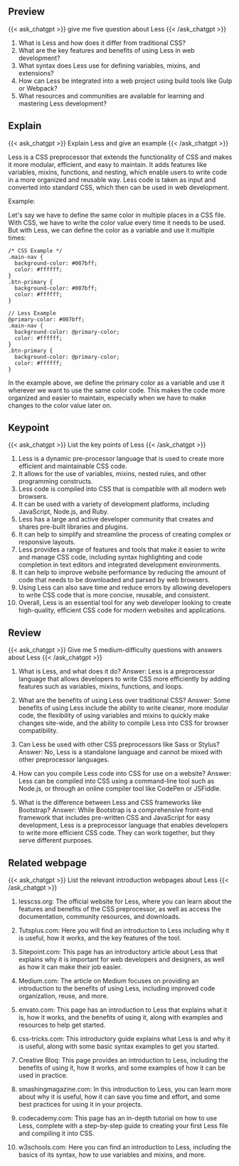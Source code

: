 ## Preview
{{< ask_chatgpt >}}
give me five question about Less
{{< /ask_chatgpt >}}



1. What is Less and how does it differ from traditional CSS?
2. What are the key features and benefits of using Less in web development?
3. What syntax does Less use for defining variables, mixins, and extensions?
4. How can Less be integrated into a web project using build tools like Gulp or Webpack?
5. What resources and communities are available for learning and mastering Less development?   

## Explain
{{< ask_chatgpt >}}
Explain Less and give an example
{{< /ask_chatgpt >}}



Less is a CSS preprocessor that extends the functionality of CSS and makes it more modular, efficient, and easy to maintain. It adds features like variables, mixins, functions, and nesting, which enable users to write code in a more organized and reusable way. Less code is taken as input and converted into standard CSS, which then can be used in web development.

Example:

Let's say we have to define the same color in multiple places in a CSS file. With CSS, we have to write the color value every time it needs to be used. But with Less, we can define the color as a variable and use it multiple times:

```
/* CSS Example */
.main-nav {
  background-color: #007bff;
  color: #ffffff;
}
.btn-primary {
  background-color: #007bff;
  color: #ffffff;
}
```

```
// Less Example
@primary-color: #007bff;
.main-nav {
  background-color: @primary-color;
  color: #ffffff;
}
.btn-primary {
  background-color: @primary-color;
  color: #ffffff;
}
```
In the example above, we define the primary color as a variable and use it wherever we want to use the same color code. This makes the code more organized and easier to maintain, especially when we have to make changes to the color value later on.   

## Keypoint
{{< ask_chatgpt >}}
List the key points of Less
{{< /ask_chatgpt >}}



1. Less is a dynamic pre-processor language that is used to create more efficient and maintainable CSS code.
2. It allows for the use of variables, mixins, nested rules, and other programming constructs.
3. Less code is compiled into CSS that is compatible with all modern web browsers.
4. It can be used with a variety of development platforms, including JavaScript, Node.js, and Ruby.
5. Less has a large and active developer community that creates and shares pre-built libraries and plugins.
6. It can help to simplify and streamline the process of creating complex or responsive layouts.
7. Less provides a range of features and tools that make it easier to write and manage CSS code, including syntax highlighting and code completion in text editors and integrated development environments.
8. It can help to improve website performance by reducing the amount of code that needs to be downloaded and parsed by web browsers.
9. Using Less can also save time and reduce errors by allowing developers to write CSS code that is more concise, reusable, and consistent.
10. Overall, Less is an essential tool for any web developer looking to create high-quality, efficient CSS code for modern websites and applications.   

## Review
{{< ask_chatgpt >}}
Give me 5 medium-difficulty questions with answers about Less
{{< /ask_chatgpt >}}



1. What is Less, and what does it do?
Answer: Less is a preprocessor language that allows developers to write CSS more efficiently by adding features such as variables, mixins, functions, and loops.

2. What are the benefits of using Less over traditional CSS?
Answer: Some benefits of using Less include the ability to write cleaner, more modular code, the flexibility of using variables and mixins to quickly make changes site-wide, and the ability to compile Less into CSS for browser compatibility.

3. Can Less be used with other CSS preprocessors like Sass or Stylus?
Answer: No, Less is a standalone language and cannot be mixed with other preprocessor languages.

4. How can you compile Less code into CSS for use on a website?
Answer: Less can be compiled into CSS using a command-line tool such as Node.js, or through an online compiler tool like CodePen or JSFiddle.

5. What is the difference between Less and CSS frameworks like Bootstrap?
Answer: While Bootstrap is a comprehensive front-end framework that includes pre-written CSS and JavaScript for easy development, Less is a preprocessor language that enables developers to write more efficient CSS code. They can work together, but they serve different purposes.   

## Related webpage
{{< ask_chatgpt >}}
List the relevant introduction webpages about Less
{{< /ask_chatgpt >}}



1. lesscss.org: The official website for Less, where you can learn about the features and benefits of the CSS preprocessor, as well as access the documentation, community resources, and downloads.

2. Tutsplus.com: Here you will find an introduction to Less including why it is useful, how it works, and the key features of the tool.

3. Sitepoint.com: This page has an introductory article about Less that explains why it is important for web developers and designers, as well as how it can make their job easier.

4. Medium.com: The article on Medium focuses on providing an introduction to the benefits of using Less, including improved code organization, reuse, and more.

5. envato.com: This page has an introduction to Less that explains what it is, how it works, and the benefits of using it, along with examples and resources to help get started.

6. css-tricks.com: This introductory guide explains what Less is and why it is useful, along with some basic syntax examples to get you started.

7. Creative Bloq: This page provides an introduction to Less, including the benefits of using it, how it works, and some examples of how it can be used in practice.

8. smashingmagazine.com: In this introduction to Less, you can learn more about why it is useful, how it can save you time and effort, and some best practices for using it in your projects.

9. codecademy.com: This page has an in-depth tutorial on how to use Less, complete with a step-by-step guide to creating your first Less file and compiling it into CSS.

10. w3schools.com: Here you can find an introduction to Less, including the basics of its syntax, how to use variables and mixins, and more.   

